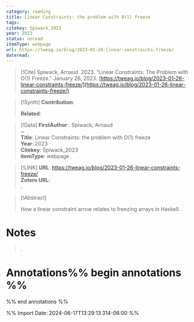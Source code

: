 ```yaml
---
category: reading
title: Linear Constraints: the problem with O(1) freeze
tags: 
citekey: Spiwack_2023
year: 2023
status: unread
itemType: webpage
url: https://tweag.io/blog/2023-01-26-linear-constraints-freeze/
dateread:
---
```


> [!Cite]
> Spiwack, Arnaud. 2023. “Linear Constraints: The Problem with O(1) Freeze.” January 26, 2023. [https://tweag.io/blog/2023-01-26-linear-constraints-freeze/](https://tweag.io/blog/2023-01-26-linear-constraints-freeze/).

>[!Synth]
>**Contribution**: 
>
>**Related**: 
>

>[!Data]
> **FirstAuthor**:: Spiwack, Arnaud  
~    
> **Title**: Linear Constraints: the problem with O(1) freeze  
> **Year**: 2023   
> **Citekey**: Spiwack_2023  
> **itemType**: webpage    

> [!LINK] 
>**URL**: https://tweag.io/blog/2023-01-26-linear-constraints-freeze/  
>**Zotero URL**:   
>.



> [!Abstract]
>
> How a linear constraint arrow relates to freezing arrays in Haskell.
>.
> 
# Notes
>.


# Annotations%% begin annotations %%


%% end annotations %%

%% Import Date: 2024-06-17T13:29:13.314-06:00 %%

